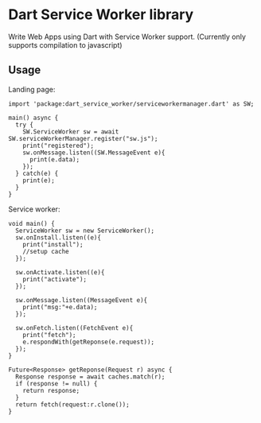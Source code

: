 # Dart Service Worker library

Write Web Apps using Dart with Service Worker support. (Currently only supports compilation to javascript)

## Usage

Landing page:

```
import 'package:dart_service_worker/serviceworkermanager.dart' as SW;

main() async {
  try {
    SW.ServiceWorker sw = await SW.serviceWorkerManager.register("sw.js");
    print("registered");
    sw.onMessage.listen((SW.MessageEvent e){
      print(e.data);
    });
  } catch(e) {
    print(e);
  }
}
```

Service worker:

```
void main() {
  ServiceWorker sw = new ServiceWorker();
  sw.onInstall.listen((e){
    print("install");
    //setup cache
  });

  sw.onActivate.listen((e){
    print("activate");
  });

  sw.onMessage.listen((MessageEvent e){
    print("msg:"+e.data);
  });

  sw.onFetch.listen((FetchEvent e){
    print("fetch");
    e.respondWith(getReponse(e.request));
  });
}

Future<Response> getReponse(Request r) async {
  Response response = await caches.match(r);
  if (response != null) {
    return response;
  }
  return fetch(request:r.clone());
}
```
